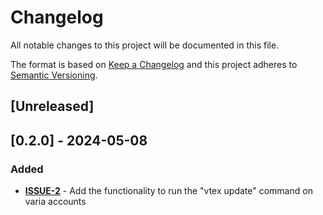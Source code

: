 # Changelog

All notable changes to this project will be documented in this file.

The format is based on [Keep a Changelog](http://keepachangelog.com/en/1.0.0/)
and this project adheres to [Semantic Versioning](http://semver.org/spec/v2.0.0.html).

## [Unreleased]

## [0.2.0] - 2024-05-08

### Added

- [**ISSUE-2**](https://github.com/luizbpacct/p1tools-gluegun/issues/2) - Add the functionality to run the "vtex update" command on varia accounts